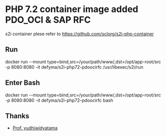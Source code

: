PHP 7.2 container image added PDO_OCI & SAP RFC
================

s2i container plese refer to https://github.com/sclorg/s2i-php-container

Run
---
docker run --mount type=bind,src=/your/path/www/,dst=/opt/app-root/src -p 8080:8080 -it defyma/s2i-php72-pdoocirfc /usr/libexec/s2i/run

Enter Bash
-----
docker run --mount type=bind,src=/your/path/www/,dst=/opt/app-root/src -p 8080:8080 -it defyma/s2i-php72-pdoocirfc bash

Thanks
-----
- [Prof. yudhiwidyatama]( https://github.com/yudhiwidyatama/ )
